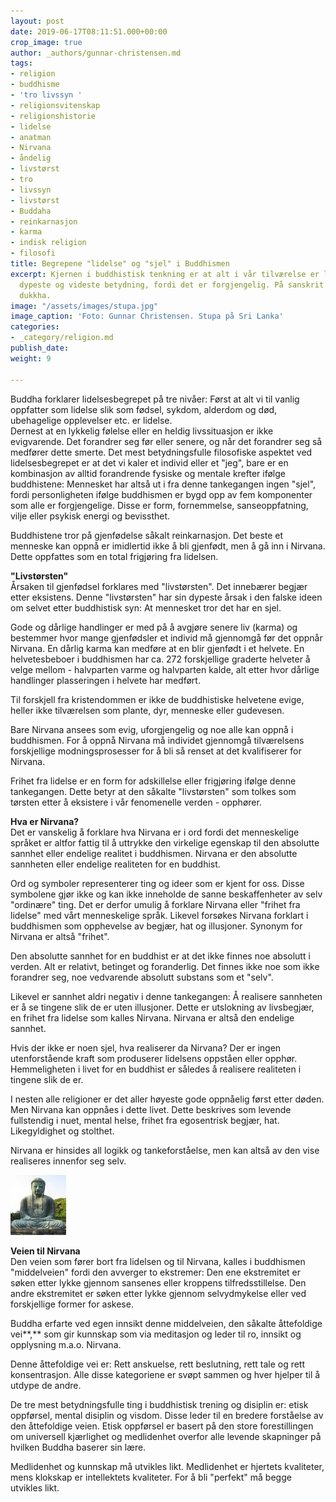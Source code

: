 ```yaml
---
layout: post
date: 2019-06-17T08:11:51.000+00:00
crop_image: true
author: _authors/gunnar-christensen.md
tags:
- religion
- buddhisme
- 'tro livssyn '
- religionsvitenskap
- religionshistorie
- lidelse
- anatman
- Nirvana
- åndelig
- livstørst
- tro
- livssyn
- livstørst
- Buddaha
- reinkarnasjon
- karma
- indisk religion
- filosofi
title: Begrepene "lidelse" og "sjel" i Buddhismen
excerpt: Kjernen i buddhistisk tenkning er at alt i vår tilværelse er lidelse i ordets
  dypeste og videste betydning, fordi det er forgjengelig. På sanskrit heter lidelse
  dukkha.
image: "/assets/images/stupa.jpg"
image_caption: 'Foto: Gunnar Christensen. Stupa på Sri Lanka'
categories:
- _category/religion.md
publish_date: 
weight: 9

---
```

Buddha forklarer lidelsesbegrepet på tre nivåer: Først at alt vi til vanlig oppfatter som lidelse slik som fødsel, sykdom, alderdom og død, ubehagelige opplevelser etc. er lidelse.  
Dernest at en lykkelig følelse eller en heldig livssituasjon er ikke evigvarende. Det forandrer seg før eller senere, og når det forandrer seg så medfører dette smerte. Det mest betydningsfulle filosofiske aspektet ved lidelsesbegrepet er at det vi kaler et individ eller et "jeg", bare er en kombinasjon av alltid forandrende fysiske og mentale krefter ifølge buddhistene: Mennesket har altså ut i fra denne tankegangen ingen "sjel", fordi personligheten ifølge buddhismen er bygd opp av fem komponenter som alle er forgjengelige. Disse er form, fornemmelse, sanseoppfatning, vilje eller psykisk energi og bevissthet.

Buddhistene tror på gjenfødelse såkalt reinkarnasjon. Det beste et menneske kan oppnå er imidlertid ikke å bli gjenfødt, men å gå inn i Nirvana. Dette oppfattes som en total frigjøring fra lidelsen.

**"Livstørsten"**  
Årsaken til gjenfødsel forklares med "livstørsten". Det innebærer begjær etter eksistens. Denne "livstørsten" har sin dypeste årsak i den falske ideen om selvet etter buddhistisk syn: At mennesket tror det har en sjel.

Gode og dårlige handlinger er med på å avgjøre senere liv (karma) og bestemmer hvor mange gjenfødsler et individ må gjennomgå før det oppnår Nirvana. En dårlig karma kan medføre at en blir gjenfødt i et helvete. En helvetesbeboer i buddhismen har ca. 272 forskjellige graderte helveter å velge mellom - halvparten varme og halvparten kalde, alt etter hvor dårlige handlinger plasseringen i helvete har medført.

Til forskjell fra kristendommen er ikke de buddhistiske helvetene evige, heller ikke tilværelsen som plante, dyr, menneske eller gudevesen.

Bare Nirvana ansees som evig, uforgjengelig og noe alle kan oppnå i buddhismen. For å oppnå Nirvana må individet gjennomgå tilværelsens forskjellige modningsprosesser for å bli så renset at det kvalifiserer for Nirvana.

Frihet fra lidelse er en form for adskillelse eller frigjøring ifølge denne tankegangen. Dette betyr at den såkalte "livstørsten" som tolkes som tørsten etter å eksistere i vår fenomenelle verden - opphører.

**Hva er Nirvana?**  
Det er vanskelig å forklare hva Nirvana er i ord fordi det menneskelige språket er altfor fattig til å uttrykke den virkelige egenskap til den absolutte sannhet eller endelige realitet i buddhismen. Nirvana er den absolutte sannheten eller endelige realiteten for en buddhist.

Ord og symboler representerer ting og ideer som er kjent for oss. Disse symbolene gjør ikke og kan ikke inneholde de sanne beskaffenheter av selv "ordinære" ting. Det er derfor umulig å forklare Nirvana eller "frihet fra lidelse" med vårt menneskelige språk. Likevel forsøkes Nirvana forklart i buddhismen som opphevelse av begjær, hat og illusjoner. Synonym for Nirvana er altså "frihet".

Den absolutte sannhet for en buddhist er at det ikke finnes noe absolutt i verden. Alt er relativt, betinget og foranderlig. Det finnes ikke noe som ikke forandrer seg, noe vedvarende absolutt substans som et "selv".

Likevel er sannhet aldri negativ i denne tankegangen: Å realisere sannheten er å se tingene slik de er uten illusjoner. Dette er utslokning av livsbegjær, en frihet fra lidelse som kalles Nirvana. Nirvana er altså den endelige sannhet.

Hvis der ikke er noen sjel, hva realiserer da Nirvana? Der er ingen utenforstående kraft som produserer lidelsens oppståen eller opphør. Hemmeligheten i livet for en buddhist er således å realisere realiteten i tingene slik de er.

I nesten alle religioner er det aller høyeste gode oppnåelig først etter døden. Men Nirvana kan oppnåes i dette livet. Dette beskrives som levende fullstendig i nuet, mental helse, frihet fra egosentrisk begjær, hat. Likegyldighet og stolthet.

Nirvana er hinsides all logikk og tankeforståelse, men kan altså av den vise realiseres innenfor seg selv.

![](/assets/images/buddha.jpg)

**Veien til Nirvana**  
Den veien som fører bort fra lidelsen og til Nirvana, kalles i buddhismen "middelveien" fordi den avverger to ekstremer: Den ene ekstremitet er søken etter lykke gjennom sansenes eller kroppens tilfredsstillelse. Den andre ekstremitet er søken etter lykke gjennom selvydmykelse eller ved forskjellige former for askese.

Buddha erfarte ved egen innsikt denne middelveien, den såkalte åttefoldige vei**,** som gir kunnskap som via meditasjon og leder til ro, innsikt og opplysning m.a.o. Nirvana.

Denne åttefoldige vei er: Rett anskuelse, rett beslutning, rett tale og rett konsentrasjon. Alle disse kategoriene er svøpt sammen og hver hjelper til å utdype de andre.

De tre mest betydningsfulle ting i buddhistisk trening og disiplin er: etisk oppførsel, mental disiplin og visdom. Disse leder til en bredere forståelse av den åttefoldige veien. Etisk oppførsel er basert på den store forestillingen om universell kjærlighet og medlidenhet overfor alle levende skapninger på hvilken Buddha baserer sin lære.

Medlidenhet og kunnskap må utvikles likt. Medlidenhet er hjertets kvaliteter, mens klokskap er intellektets kvaliteter. For å bli "perfekt" må begge utvikles likt.